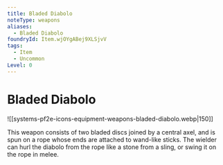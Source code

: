 ```yaml
---
title: Bladed Diabolo
noteType: weapons
aliases:
  - Bladed Diabolo
foundryId: Item.wjOYgABej9XLSjvV
tags:
  - Item
  - Uncommon
Level: 0
---
```


# Bladed Diabolo
![[systems-pf2e-icons-equipment-weapons-bladed-diabolo.webp|150]]

This weapon consists of two bladed discs joined by a central axel, and is spun on a rope whose ends are attached to wand-like sticks. The wielder can hurl the diabolo from the rope like a stone from a sling, or swing it on the rope in melee.
